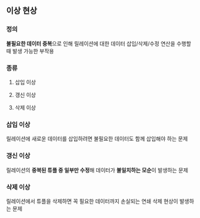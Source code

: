 ## 이상 현상

### 정의
**불필요한 데이터 중복**으로 인해 릴레이션에 대한 데이터 삽입/삭제/수정 연산을 수행할 때 발생 가능한 부작용

### 종류

1. 삽입 이상

2. 갱신 이상

3. 삭제 이상


### 삽입 이상
릴레이션에 새로운 데이터를 삽입하려면 불필요한 데이터도 함께 삽입해야 하는 문제

### 갱신 이상
릴레이션의 **중복된 튜플 중 일부만 수정**해 데이터가 **불일치하는 모순**이 발생하는 문제 

### 삭제 이상
릴레이션에서 튜플을 삭제하면 꼭 필요한 데이터까지 손실되는 연쇄 삭제 현상이 발생하는 문제 